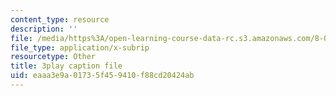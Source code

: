 ```yaml
---
content_type: resource
description: ''
file: /media/https%3A/open-learning-course-data-rc.s3.amazonaws.com/8-01sc-classical-mechanics-fall-2016/eaaa3e9a01735f459410f88cd20424ab_V1I-vrXGl3A.vtt
file_type: application/x-subrip
resourcetype: Other
title: 3play caption file
uid: eaaa3e9a-0173-5f45-9410-f88cd20424ab
---
```

